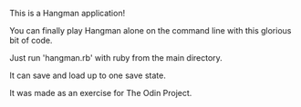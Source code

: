 This is a Hangman application!

You can finally play Hangman alone on the command line with this glorious bit of code.

Just run 'hangman.rb' with ruby from the main directory.

It can save and load up to one save state. 

It was made as an exercise for The Odin Project.
